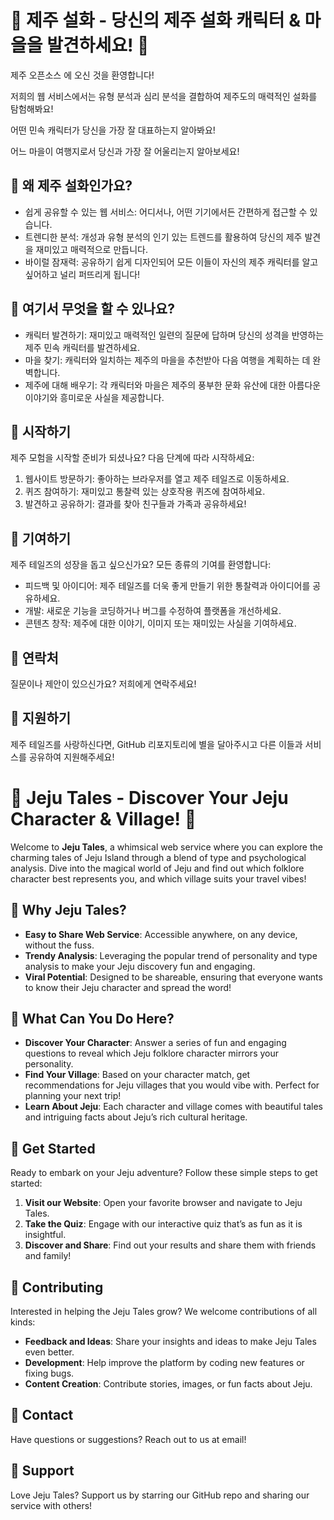 # 🌺 제주 설화 - 당신의 제주 설화 캐릭터 & 마을을 발견하세요! 🌊

제주 오픈소스 에 오신 것을 환영합니다! 

저희의 웹 서비스에서는 유형 분석과 심리 분석을 결합하여 제주도의 매력적인 설화를 탐험해봐요!

어떤 민속 캐릭터가 당신을 가장 잘 대표하는지 알아봐요!

어느 마을이 여행지로서 당신과 가장 잘 어울리는지 알아보세요!






## 🌟 왜 제주 설화인가요?
- 쉽게 공유할 수 있는 웹 서비스: 어디서나, 어떤 기기에서든 간편하게 접근할 수 있습니다.
- 트렌디한 분석: 개성과 유형 분석의 인기 있는 트렌드를 활용하여 당신의 제주 발견을 재미있고 매력적으로 만듭니다.
- 바이럴 잠재력: 공유하기 쉽게 디자인되어 모든 이들이 자신의 제주 캐릭터를 알고 싶어하고 널리 퍼뜨리게 됩니다!





## 📜 여기서 무엇을 할 수 있나요?
- 캐릭터 발견하기: 재미있고 매력적인 일련의 질문에 답하며 당신의 성격을 반영하는 제주 민속 캐릭터를 발견하세요.
- 마을 찾기: 캐릭터와 일치하는 제주의 마을을 추천받아 다음 여행을 계획하는 데 완벽합니다.
- 제주에 대해 배우기: 각 캐릭터와 마을은 제주의 풍부한 문화 유산에 대한 아름다운 이야기와 흥미로운 사실을 제공합니다.





## 🚀 시작하기
제주 모험을 시작할 준비가 되셨나요? 다음 단계에 따라 시작하세요:

1. 웹사이트 방문하기: 좋아하는 브라우저를 열고 제주 테일즈로 이동하세요.
2. 퀴즈 참여하기: 재미있고 통찰력 있는 상호작용 퀴즈에 참여하세요.
3. 발견하고 공유하기: 결과를 찾아 친구들과 가족과 공유하세요!





## 🤝 기여하기
제주 테일즈의 성장을 돕고 싶으신가요? 모든 종류의 기여를 환영합니다:

- 피드백 및 아이디어: 제주 테일즈를 더욱 좋게 만들기 위한 통찰력과 아이디어를 공유하세요.
- 개발: 새로운 기능을 코딩하거나 버그를 수정하여 플랫폼을 개선하세요.
- 콘텐츠 창작: 제주에 대한 이야기, 이미지 또는 재미있는 사실을 기여하세요.





## 📧 연락처
질문이나 제안이 있으신가요? 저희에게 연락주세요!





## 💖 지원하기
제주 테일즈를 사랑하신다면, GitHub 리포지토리에 별을 달아주시고 다른 이들과 서비스를 공유하여 지원해주세요!







# 🌺 Jeju Tales - Discover Your Jeju Character & Village! 🌊

Welcome to **Jeju Tales**, a whimsical web service where you can explore the charming tales of Jeju Island through a blend of type and psychological analysis. Dive into the magical world of Jeju and find out which folklore character best represents you, and which village suits your travel vibes!

## 🌟 Why Jeju Tales?
- **Easy to Share Web Service**: Accessible anywhere, on any device, without the fuss.
- **Trendy Analysis**: Leveraging the popular trend of personality and type analysis to make your Jeju discovery fun and engaging.
- **Viral Potential**: Designed to be shareable, ensuring that everyone wants to know their Jeju character and spread the word!

## 📜 What Can You Do Here?
- **Discover Your Character**: Answer a series of fun and engaging questions to reveal which Jeju folklore character mirrors your personality.
- **Find Your Village**: Based on your character match, get recommendations for Jeju villages that you would vibe with. Perfect for planning your next trip!
- **Learn About Jeju**: Each character and village comes with beautiful tales and intriguing facts about Jeju’s rich cultural heritage.

## 🚀 Get Started
Ready to embark on your Jeju adventure? Follow these simple steps to get started:

1. **Visit our Website**: Open your favorite browser and navigate to Jeju Tales.
2. **Take the Quiz**: Engage with our interactive quiz that’s as fun as it is insightful.
3. **Discover and Share**: Find out your results and share them with friends and family!


## 🤝 Contributing
Interested in helping the Jeju Tales grow? We welcome contributions of all kinds:

- **Feedback and Ideas**: Share your insights and ideas to make Jeju Tales even better.
- **Development**: Help improve the platform by coding new features or fixing bugs.
- **Content Creation**: Contribute stories, images, or fun facts about Jeju.

## 📧 Contact
Have questions or suggestions? Reach out to us at email!

## 💖 Support
Love Jeju Tales? Support us by starring our GitHub repo and sharing our service with others!
